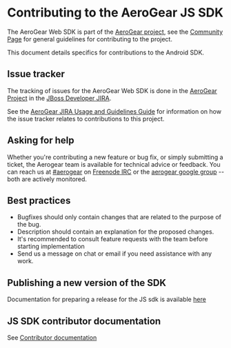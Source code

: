 # Contributing to the AeroGear JS SDK

The AeroGear Web SDK is part of the [AeroGear project](https://aerogear.org/), see the [Community Page](https://aerogear.org/community) for general guidelines for contributing to the project.

This document details specifics for contributions to the Android SDK.

## Issue tracker

The tracking of issues for the AeroGear Web SDK is done in the [AeroGear Project](https://issues.jboss.org/projects/AGJS/issues) in the [JBoss Developer JIRA](https://issues.jboss.org).

See the [AeroGear JIRA Usage and Guidelines Guide](https://aerogear.org/docs/guides/JIRAUsage/) for information on how the issue tracker relates to contributions to this project.

## Asking for help

Whether you're contributing a new feature or bug fix, or simply submitting a
ticket, the Aerogear team is available for technical advice or feedback.
You can reach us at [#aerogear](ircs://chat.freenode.net:6697/aerogear) on [Freenode IRC](https://freenode.net/) or the
[aerogear google group](https://groups.google.com/forum/#!forum/aerogear)
-- both are actively monitored.

## Best practices

- Bugfixes should only contain changes that are related to the purpose of the bug.
- Description should contain an explanation for the proposed changes.
- It's recommended to consult feature requests with the team before starting implementation
- Send us a message on chat or email if you need assistance with any work.

## Publishing a new version of the SDK

Documentation for preparing a release for the JS sdk is available [here](./docs/contrib/releng.adoc)

## JS SDK contributor documentation

See [Contributor documentation](./docs/contrib)
